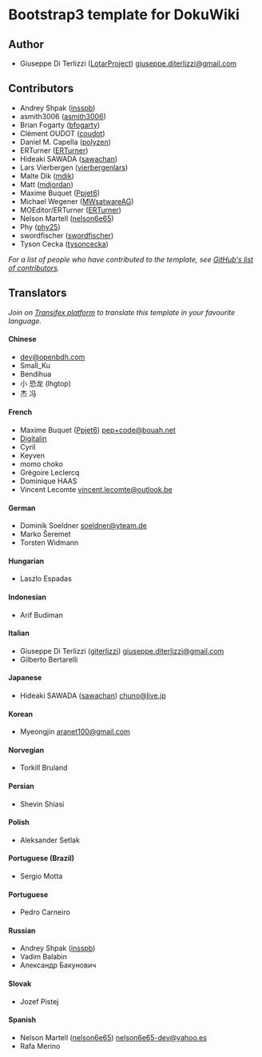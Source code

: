 # Bootstrap3 template for DokuWiki

## Author

  * Giuseppe Di Terlizzi ([LotarProject](https://github.com/LotarProject)) <giuseppe.diterlizzi@gmail.com>

## Contributors

  * Andrey Shpak ([insspb](https://github.com/insspb))
  * asmith3006 ([asmith3006](https://github.com/asmith3006))
  * Brian Fogarty ([bfogarty](https://github.com/bfogarty))
  * Clément OUDOT ([coudot](https://github.com/coudot))
  * Daniel M. Capella ([polyzen](https://github.com/polyzen))
  * ERTurner ([ERTurner](https://github.com/ERTurner))
  * Hideaki SAWADA ([sawachan](https://github.com/sawachan))
  * Lars Vierbergen ([vierbergenlars](https://github.com/vierbergenlars))
  * Malte Dik ([mdik](https://github.com/mdik))
  * Matt ([mdjordan](https://github.com/mdjordan))
  * Maxime Buquet ([Ppjet6](https://github.com/Ppjet6))
  * Michael Wegener ([MWsatwareAG](https://github.com/MWsatwareAG))
  * MOEditor/ERTurner ([ERTurner](https://github.com/ERTurner))
  * Nelson Martell ([nelson6e65](https://github.com/nelson6e65))
  * Phy ([phy25](https://github.com/phy25))
  * swordfischer ([swordfischer](https://github.com/swordfischer))
  * Tyson Cecka ([tysoncecka](https://github.com/tysoncecka))

*For a list of people who have contributed to the template, see [GitHub's list of contributors](https://github.com/LotarProject/dokuwiki-template-bootstrap3/contributors).*

## Translators

*Join on [Transifex platform](https://www.transifex.com/lotar-project/dokuwiki-template-bootstrap3/) to translate this template in your favourite language.*

#### Chinese
  * <dev@openbdh.com>
  * Small_Ku
  * Bendihua
  * 小 恐龙 (lhgtop)
  * 杰 冯

#### French
  * Maxime Buquet ([Ppjet6](https://github.com/Ppjet6)) <pep+code@bouah.net>
  * [Digitalin](https://github.com/Digitalin)
  * Cyril
  * Keyven
  * momo choko
  * Grègoire Leclercq
  * Dominique HAAS
  * Vincent Lecomte <vincent.lecomte@outlook.be>

#### German
  * Dominik Soeldner <soeldner@yteam.de>
  * Marko Šeremet
  * Torsten Widmann

#### Hungarian
  * Laszlo Espadas

#### Indonesian
  * Arif Budiman

#### Italian
  * Giuseppe Di Terlizzi ([giterlizzi](https://github.com/giterlizzi)) <giuseppe.diterlizzi@gmail.com>
  * Gilberto Bertarelli

#### Japanese
  * Hideaki SAWADA ([sawachan](https://github.com/sawachan)) <chuno@live.jp>

#### Korean
  * Myeongjin <aranet100@gmail.com>

#### Norvegian
  * Torkill Bruland

#### Persian
  * Shevin Shiasi

#### Polish
  * Aleksander Setlak

#### Portuguese (Brazil)
  * Sergio Motta

#### Portuguese
  * Pedro Carneiro

#### Russian
  * Andrey Shpak ([insspb](https://github.com/insspb))
  * Vadim Balabin
  * Александр Бакунович

#### Slovak
  * Jozef Pistej

#### Spanish
  * Nelson Martell ([nelson6e65](https://github.com/nelson6e65)) <nelson6e65-dev@yahoo.es>
  * Rafa Merino
